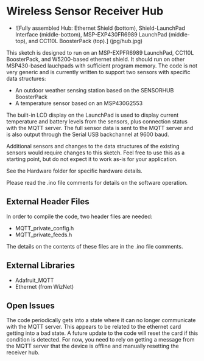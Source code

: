 Wireless Sensor Receiver Hub
============================

- ![Fully assembled Hub: Ethernet Shield (bottom), Shield-LaunchPad Interface (middle-bottom), MSP-EXP430FR6989 LaunchPad (middle-top), and CC110L BoosterPack (top).] (jpg/hub.jpg)

This sketch is designed to run on an MSP-EXPFR6989 LaunchPad, CC110L BoosterPack, and W5200-based ethernet shield. It should run on other MSP430-based lauchpads with sufficient program memory. 
The code is not very generic and is currently written to support two sensors with specific data structures: 
- An outdoor weather sensing station based on the SENSORHUB BoosterPack 
- A temperature sensor based on an MSP430G2553

The built-in LCD display on the LaunchPad is used to display current temperature and battery levels from the sensors, plus connection status with the MQTT server. The full sensor data is sent to the MQTT server and is also output through the Serial USB backchannel at 9600 baud. 

Additional sensors and changes to the data structures of the existing sensors would require changes to this sketch. Feel free to use this as a starting point, but do not expect it to work as-is for your application. 

See the Hardware folder for specific hardware details. 

Please read the .ino file comments for details on the software operation. 

## External Header Files ##

In order to compile the code, two header files are needed: 
* MQTT_private_config.h
* MQTT_private_feeds.h

The details on the contents of these files are in the .ino file comments. 

## External Libraries ##
* Adafruit_MQTT
* Ethernet (from WizNet)

## Open Issues

The code periodically gets into a state where it can no longer communicate with the MQTT server. This appears to be related to the ethernet card getting into a bad state. A future update to the code will reset the card if this condition is detected. For now, you need to rely on getting a message from the MQTT server that the device is offline and manually resetting the receiver hub. 
